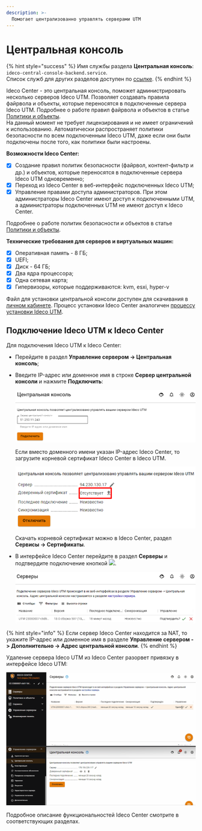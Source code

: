 ```yaml
---
description: >-
  Помогает централизованно управлять серверами UTM
---
```


# Центральная консоль

{% hint style="success" %}
Имя службы раздела **Центральная консоль**: `ideco-central-console-backend.service`. \
Список служб для других разделов доступен по [ссылке](terminal.md).
{% endhint %}

Ideco Center - это центральная консоль, поможет администрировать несколько серверов Ideco UTM. Позволяет создавать правила файрвола и объекты, которые переносятся в подключенные сервера Ideco UTM. Подробнее о работе правил файрвола и объектов в статье [Политики и объекты](policies-and-objects.md). \
На данный момент не требует лицензирования и не имеет ограничений к использованию. Автоматически распространяет политики безопасности по всем подключенным Ideco UTM, даже если они были подключены после того, как политики были настроены.

**Возможности Ideco Center:**

* [x] Создание правил политик безопасности (файрвол, контент-фильтр и др.) и объектов, которые переносятся в подключенные сервера Ideco UTM одновременно;
* [x] Переход из Ideco Center в веб-интерфейс подключенных Ideco UTM;
* [x] Управление правами доступа администраторов. При этом администраторы Ideco Center имеют доступ к подключенными UTM, а администраторы подключенных UTM не имеют доступ к Ideco Center.

Подробнее о работе политик безопасности и объектов в статье [Политики и объекты](policies-and-objects.md).

**Технические требования для серверов и виртуальных машин:**

* [x] Оперативная память - 8 ГБ;
* [x] UEFI;
* [x] Диск - 64 ГБ;
* [x] Два ядра процессора;
* [x] Одна сетевая карта;
* [x] Гипервизоры, которые поддерживаются: kvm, esxi, hyper-v

Файл для установки центральной консоли доступен для скачивания в [личном кабинете](https://my.ideco.ru/#/utm/download). Процесс установки Ideco Center аналогичен [процессу установки Ideco UTM](../../../installation/installation-process.md).

## Подключение Ideco UTM к Ideco Center

Для подключения Ideco UTM к Ideco Center:
* Перейдите в раздел **Управление сервером -> Центральная консоль**;
* Введите IP-адрес или доменное имя в строке **Сервер центральной консоли** и нажмите **Подключить**:

  ![](../../.gitbook/assets/central-console1.png)

  Если вместо доменного имени указан IP-адрес Ideco Center, то загрузите корневой сертификат Ideco Center в Ideco UTM. 
  
  ![](../../.gitbook/assets/central-console3.png)
  
  Скачать корневой сертификат можно в Ideco Center, раздел **Сервисы -> Сертификаты**.

* В интерфейсе Ideco Center перейдите в раздел **Серверы** и подтвердите подключение кнопкой ![](../../../.gitbook/assets/icon-yes.png).

  ![](../../.gitbook/assets/central-console.png)

{% hint style="info" %}
Если сервер Ideco Center находится за NAT, то укажите IP-адрес или доменное имя в разделе **Управление сервером -> Дополнительно -> Адрес центральной консоли**.
{% endhint %}

Удаление сервера Ideco UTM из Ideco Center разорвет привязку в интерфейсе Ideco UTM:

![](../../.gitbook/assets/central-console.gif)

Подробное описание функциональностей Ideco Center смотрите в соответствующих разделах.

